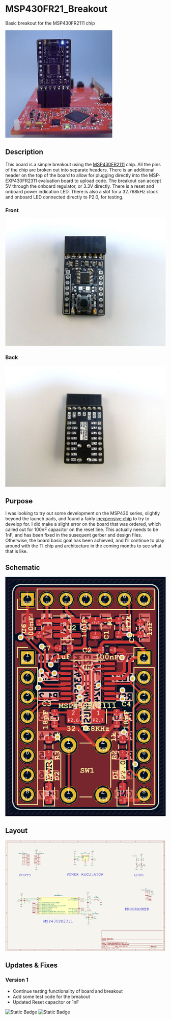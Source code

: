 # MSP430FR21_Breakout
Basic breakout for the MSP430FR2111 chip

![Hello World](hardware/MSP430FR21_Breakout/images/hello_world.gif)

## Description

This board is a simple breakout using the [MSP430FR2111](www.ti.com/lit/ds/symlink/msp430fr2111.pdf) chip.  All the pins of the chip are broken out into separate headers.  There is an additional header on the top of the board to allow for plugging directly into the MSP-EXP430FR2311 evaluation board to upload code.  The breakout can accept 5V through the onboard regulator, or 3.3V directly.  There is a reset and onboard power indication LED. There is also a slot for a 32.768kHz clock and onboard LED connected directly to P2.0, for testing.  

### Front
![Front](hardware/MSP430FR21_Breakout/images/HeaderUp_MSP430.JPG)
### Back
![Back](hardware/MSP430FR21_Breakout/images/BackSide_MSP430.JPG)

## Purpose
I was looking to try out some development on the MSP430 series, slightly beyond the launch pads, and found a fairly [inexpensive chip](https://www.lcsc.com/product-detail/Microcontrollers-MCU-MPU-SOC_Texas-Instruments-MSP430FR2111IPW16_C1340043.html) to try to develop for.
I did make a slight error on the board that was ordered, which called out for 100nF capacitor on the reset line.  This actually needs to be 1nF, and has been fixed in the susequent gerber and design files.  Otherwise, the board basic goal has been achieved, and I'll continue to play around with the TI chip and architecture in the coming months to see what that is like.

## Schematic
![MSP430FR2111 Schematic](hardware/MSP430FR21_Breakout/images/MSP430FR2111_Breakout_Layout.png)
## Layout
![Metronome Layout](hardware/MSP430FR21_Breakout/images/MSP430FR2311_Breakout_Schematic.png)

## Updates & Fixes
### Version 1
* Continue testing functionality of board and breakout
* Add some test code for the breakout
* Updated Reset capacitor or 1nF

![Static Badge](https://img.shields.io/badge/MSP430-TI-blue)
![Static Badge](https://img.shields.io/badge/GPL-3.0-brightgreen)
